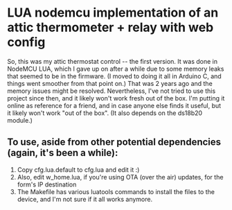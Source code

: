 # LUA nodemcu implementation of an attic thermometer + relay with web config

So, this was my attic thermostat control -- the first version.
It was done in NodeMCU LUA, which I gave up on after a while due to some
memory leaks that seemed to be in the firmware.  (I moved to doing it all
in Arduino C, and things went smoother from that point on.)
That was 2 years ago and the memory issues might be resolved.  Nevertheless,
I've not tried to use this project since then, and it likely won't work
fresh out of the box.  I'm putting it online as reference for a friend, and
in case anyone else finds it useful, but it likely won't work "out of the box".
(It also depends on the ds18b20 module.)

## To use, aside from other potential dependencies (again, it's been a while):

1. Copy cfg.lua.default to cfg.lua and edit it :)
1. Also, edit w_home.lua, if you're using OTA (over the air) updates, for the form's IP destination
1. The Makefile has various luatools commands to install the files to the device, and I'm not sure if it all works anymore.
